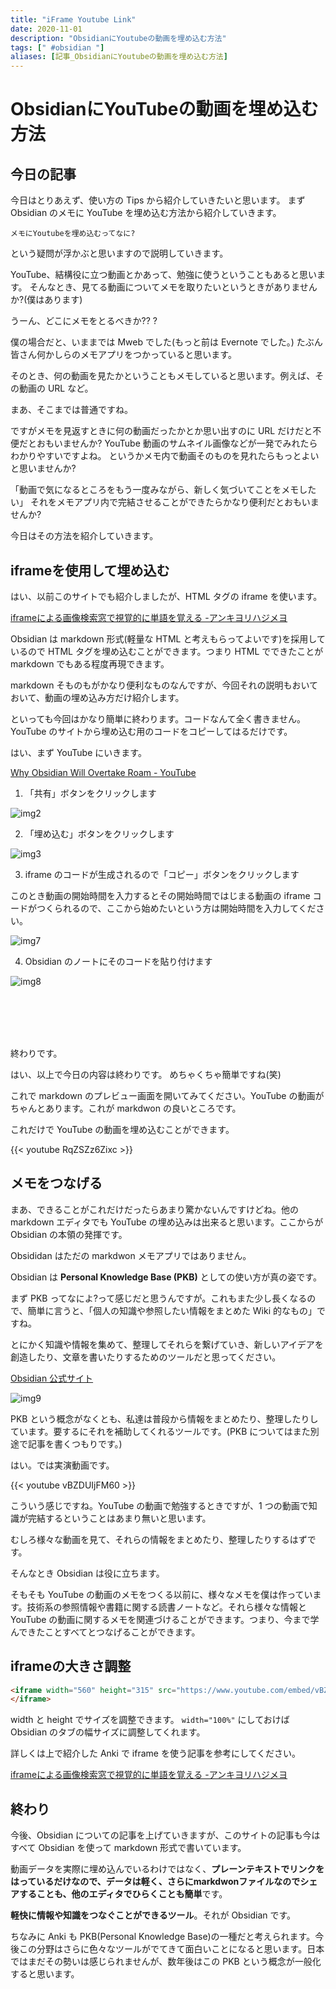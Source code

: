```yaml
---
title: "iFrame Youtube Link"
date: 2020-11-01
description: "ObsidianにYoutubeの動画を埋め込む方法"
tags: [" #obsidian "]
aliases: [記事_ObsidianにYoutubeの動画を埋め込む方法]
---
```


# ObsidianにYouTubeの動画を埋め込む方法

## 今日の記事

今日はとりあえず、使い方の Tips から紹介していきたいと思います。
まず Obsidian のメモに YouTube を埋め込む方法から紹介していきます。

	メモにYoutubeを埋め込むってなに?

という疑問が浮かぶと思いますので説明していきます。

YouTube、結構役に立つ動画とかあって、勉強に使うということもあると思います。
そんなとき、見てる動画についてメモを取りたいというときがありませんか?(僕はあります)

うーん、どこにメモをとるべきか?? ?

僕の場合だと、いままでは Mweb でした(もっと前は Evernote でした。)
たぶん皆さん何かしらのメモアプリをつかっていると思います。

そのとき、何の動画を見たかということもメモしていると思います。例えば、その動画の URL など。

まあ、そこまでは普通ですね。

ですがメモを見返すときに何の動画だったかとか思い出すのに URL だけだと不便だとおもいませんか?
YouTube 動画のサムネイル画像などが一発でみれたらわかりやすいですよね。 
というかメモ内で動画そのものを見れたらもっとよいと思いませんか?

「動画で気になるところをもう一度みながら、新しく気づいてことをメモしたい」
それをメモアプリ内で完結させることができたらかなり便利だとおもいませんか?


今日はその方法を紹介していきます。

## iframeを使用して埋め込む

はい、以前このサイトでも紹介しましたが、HTML タグの iframe を使います。

[iframeによる画像検索窓で視覚的に単語を覚える -アンキヨリハジメヨ](https://www.ankiyorihajimeyo.com/anki/iframe_search_eventbtn/)

Obsidian は markdown 形式(軽量な HTML と考えもらってよいです)を採用しているので HTML タグを埋め込むことができます。つまり HTML でできたことが markdown でもある程度再現できます。

markdown そものもがかなり便利なものなんですが、今回それの説明もおいておいて、動画の埋め込み方だけ紹介します。

といっても今回はかなり簡単に終わります。コードなんて全く書きません。YouTube のサイトから埋め込む用のコードをコピーしてはるだけです。


はい、まず YouTube にいきます。

[Why Obsidian Will Overtake Roam - YouTube](https://www.youtube.com/watch?v=_x54XJrECvk&ab_channel=LinkingYourThinking)

1. 「共有」ボタンをクリックします

![img2](data/02_obsidian_iframe_youtube.png)

2. 「埋め込む」ボタンをクリックします

![img3](data/03_obsidian_iframe_youtube.png)

3. iframe のコードが生成されるので「コピー」ボタンをクリックします

このとき動画の開始時間を入力するとその開始時間ではじまる動画の iframe コードがつくられるので、ここから始めたいという方は開始時間を入力してください。

![img7](data/07_obsidian_iframe_youtube.png)

4. Obsidian のノートにそのコードを貼り付けます

![img8](data/08_obsidian_iframe_youtube.png)

<br><br><br><br>





終わりです。

はい、以上で今日の内容は終わりです。
めちゃくちゃ簡単ですね(笑)


これで markdown のプレビュー画面を開いてみてください。YouTube の動画がちゃんとあります。これが markdwon の良いところです。

これだけで YouTube の動画を埋め込むことができます。


{{< youtube RqZSZz6Zixc >}}


## メモをつなげる

まあ、できることがこれだけだったらあまり驚かないんですけどね。他の markdown エディタでも YouTube の埋め込みは出来ると思います。ここからが Obsidian の本領の発揮です。
<br>

Obsididan はただの markdwon メモアプリではありません。

Obsidian は **Personal Knowledge Base (PKB)** としての使い方が真の姿です。

まず PKB ってなによ?って感じだと思うんですが。これもまた少し長くなるので、簡単に言うと、「個人の知識や参照したい情報をまとめた Wiki 的なもの」ですね。


とにかく知識や情報を集めて、整理してそれらを繋げていき、新しいアイデアを創造したり、文章を書いたりするためのツールだと思ってください。

[Obsidian 公式サイト](https://obsidian.md/)

![img9](data/obisidian_secondbrain.png)

PKB という概念がなくとも、私達は普段から情報をまとめたり、整理したりしています。要するにそれを補助してくれるツールです。(PKB についてはまた別途で記事を書くつもりです。)

はい。では実演動画です。

{{< youtube vBZDUIjFM60 >}}


こういう感じですね。YouTube の動画で勉強するときですが、1 つの動画で知識が完結するということはあまり無いと思います。

むしろ様々な動画を見て、それらの情報をまとめたり、整理したりするはずです。

そんなとき Obsidian は役に立ちます。

そもそも YouTube の動画のメモをつくる以前に、様々なメモを僕は作っています。技術系の参照情報や書籍に関する読書ノートなど。それら様々な情報と YouTube の動画に関するメモを関連づけることができます。つまり、今まで学んできたことすべてとつなげることができます。

## iframeの大きさ調整

```HTML
<iframe width="560" height="315" src="https://www.youtube.com/embed/vBZDUIjFM60" frameborder="0" allow="accelerometer; autoplay; clipboard-write; encrypted-media; gyroscope; picture-in-picture" allowfullscreen>
</iframe>
```

width と height でサイズを調整できます。
`width="100%"` にしておけば Obsidian のタブの幅サイズに調整してくれます。

詳しくは上で紹介した Anki で iframe を使う記事を参考にしてください。

[iframeによる画像検索窓で視覚的に単語を覚える -アンキヨリハジメヨ](https://www.ankiyorihajimeyo.com/anki/iframe_search_eventbtn/)

## 終わり

今後、Obsidian についての記事を上げていきますが、このサイトの記事も今はすべて Obsidian を使って markdown 形式で書いています。

動画データを実際に埋め込んでいるわけではなく、**プレーンテキストでリンクをはっているだけなので、データは軽く、さらにmarkdwonファイルなのでシェアすることも、他のエディタでひらくことも簡単**です。

**軽快に情報や知識をつなぐことができるツール**。それが Obsidian です。


ちなみに Anki も PKB(Personal Knowledge Base)の一種だと考えられます。今後この分野はさらに色々なツールがでてきて面白いことになると思います。日本ではまだその勢いは感じられませんが、数年後はこの PKB という概念が一般化すると思います。
